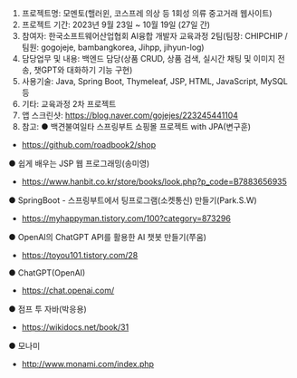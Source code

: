 1. 프로젝트명: 모멘토(핼러윈, 코스프레 의상 등 1회성 의류 중고거래 웹사이트)
2. 프로젝트 기간: 2023년 9월 23일 ~ 10월 19일 (27일 간)
3. 참여자: 한국소프트웨어산업협회 AI융합 개발자 교육과정 2팀(팀장: CHIPCHIP / 팀원: gogojeje, bambangkorea, Jihpp, jihyun-log)
4. 담당업무 및 내용: 백엔드 담당(상품 CRUD, 상품 검색, 실시간 채팅 및 이미지 전송, 챗GPT와 대화하기 기능 구현)
5. 사용기술: Java, Spring Boot, Thymeleaf, JSP, HTML, JavaScript, MySQL 등
6. 기타: 교육과정 2차 프로젝트
7. 앱 스크린샷: https://blog.naver.com/gojejes/223245441104
8. 참고:
● 백견불여일타 스프링부트 쇼핑몰 프로젝트 with JPA(변구훈)
-	https://github.com/roadbook2/shop

● 쉽게 배우는 JSP 웹 프로그래밍(송미영)
-	https://www.hanbit.co.kr/store/books/look.php?p_code=B7883656935
  
● SpringBoot - 스프링부트에서 팅프로그램(소켓통신) 만들기(Park.S.W)​
-	https://myhappyman.tistory.com/100?category=873296
  
● OpenAI의 ChatGPT API를 활용한 AI 챗봇 만들기(쭈움)
-	https://toyou101.tistory.com/28
  
● ChatGPT(OpenAI)
-	https://chat.openai.com/

● 점프 투 자바(박응용)
-	https://wikidocs.net/book/31
  
● 모나미
-	http://www.monami.com/index.php
